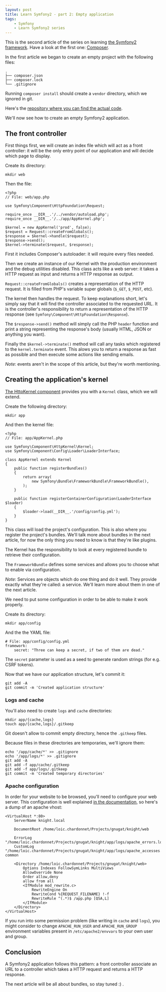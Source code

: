 ```yaml
---
layout: post
title: Learn Symfony2 - part 2: Empty application
tags:
    - Symfony
    - Learn Symfony2 series
---
```


This is the second article of the series on learning
[the Symfony2 framework](http://symfony.com/).
Have a look at the first one: [Composer](/2014/06/18/learn-sf2-composer-part-1.html).

In the first article we began to create an empty project with the following
files:

    .
    ├── composer.json
    ├── composer.lock
    └── .gitignore

Running `composer install` should create a `vendor` directory, which we ignored
in git.

Here's the [repository where you can find the actual code](https://github.com/gnugat/learning-symfony2/tree/1-composer).

We'll now see how to create an empty Symfony2 application.

## The front controller

First things first, we will create an index file which will act as a front
controller: it will be the only entry point of our application and will decide
which page to display.

Create its directory:

    mkdir web

Then the file:

    <?php
    // File: web/app.php

    use Symfony\Component\HttpFoundation\Request;

    require_once __DIR__.'/../vendor/autoload.php';
    require_once __DIR__.'/../app/AppKernel.php';

    $kernel = new AppKernel('prod', false);
    $request = Request::createFromGlobals();
    $response = $kernel->handle($request);
    $response->send();
    $kernel->terminate($request, $response);

First it includes Composer's autoloader: it will require every files needed.

Then we create an instance of our Kernel with the production environment and
the debug utilities disabled. This class acts like a web server: it takes a
HTTP request as input and returns a HTTP response as output.

`Request::createFromGlobals()` creates a representation of the HTTP request.
It is filled from PHP's variable super globals (`$_GET`, `$_POST`, etc).

The kernel then handles the request. To keep explanations short, let's simply
say that it will find the controller associated to the requested URL. It is the
controller's responsibility to return a representation of the HTTP response (see
`Symfony\Component\HttpFoundation\Response`).

The `$response->send()` method will simply call the PHP `header` function and
print a string representing the response's body (usually HTML, JSON or anything
you want).

Finally the `$kernel->terminate()` method will call any tasks which registered
to the `kernel.terminate` event. This alows you to return a response as fast as
possible and then execute some actions like sending emails.

*Note*: events aren't in the scope of this article, but they're worth
mentioning.

## Creating the application's kernel

[The HttpKernel component](http://symfony.com/doc/current/components/http_kernel/introduction.html)
provides you with a `Kernel` class, which we will extend.

Create the following directory:

    mkdir app

And then the kernel file:

    <?php
    // File: app/AppKernel.php

    use Symfony\Component\HttpKernel\Kernel;
    use Symfony\Component\Config\Loader\LoaderInterface;

    class AppKernel extends Kernel
    {
        public function registerBundles()
        {
            return array(
                new Symfony\Bundle\FrameworkBundle\FrameworkBundle(),
            );
        }

        public function registerContainerConfiguration(LoaderInterface $loader)
        {
            $loader->load(__DIR__.'/config/config.yml');
        }
    }

This class will load the project's configuration. This is also where you
register the project's bundles. We'll talk more about bundles in the next
article, for now the only thing you need to know is that they're like plugins.

The Kernel has the responsibility to look at every registered bundle to retrieve
their configuration.

The `FrameworkBundle` defines some services and allows you to choose what to
enable via configuration.

*Note*: Services are objects which do one thing and do it well. They provide
exactly what they're called: a service. We'll learn more about them in one of
the next article.

We need to put some configuration in order to be able to make it work properly.

Create its directory:

    mkdir app/config

And the the YAML file:

    # File: app/config/config.yml
    framework:
        secret: "Three can keep a secret, if two of them are dead."

The `secret` parameter is used as a seed to generate random strings (for e.g.
CSRF tokens).

Now that we have our application structure, let's commit it:

    git add -A
    git commit -m 'Created application structure'

### Logs and cache

You'll also need to create `logs` and `cache` directories:

    mkdir app/{cache,logs}
    touch app/{cache,logs}/.gitkeep

Git doesn't allow to commit empty directory, hence the `.gitkeep` files.

Because files in these directories are temporaries, we'll ignore them:

    echo '/app/cache/*' >> .gitignore
    echo '/app/logs/*' >> .gitignore
    git add -A
    git add -f app/cache/.gitkeep
    git add -f app/logs/.gitkeep
    git commit -m 'Created temporary directories'

### Apache configuration

In order for your website to be browsed, you'll need to configure your web
server. This configuration is well explained
[in the documentation](http://symfony.com/doc/current/cookbook/configuration/web_server_configuration.html),
so here's a dump of an apache vhost:

    <VirtualHost *:80>
        ServerName knight.local

        DocumentRoot /home/loic.chardonnet/Projects/gnugat/knight/web

        ErrorLog "/home/loic.chardonnet/Projects/gnugat/knight/app/logs/apache_errors.log"
        CustomLog "/home/loic.chardonnet/Projects/gnugat/knight/app/logs/apache_accesses.log" common

        <Directory /home/loic.chardonnet/Projects/gnugat/knight/web>
            Options Indexes FollowSymLinks MultiViews
            AllowOverride None
            Order allow,deny
            allow from all
            <IfModule mod_rewrite.c>
                RewriteEngine On
                RewriteCond %{REQUEST_FILENAME} !-f
                RewriteRule ^(.*)$ /app.php [QSA,L]
            </IfModule>
        </Directory>
    </VirtualHost>

If you run into some permission problem (like writing in `cache` and `logs`),
you might consider to change `APACHE_RUN_USER` and `APACHE_RUN_GROUP`
environment variables present in `/etc/apache2/envvars` to your own user and
group.

## Conclusion

A Symfony2 application follows this pattern: a front controller associate an URL
to a controller which takes a HTTP request and returns a HTTP response.

The next article will be all about bundles, so stay tuned :) .
